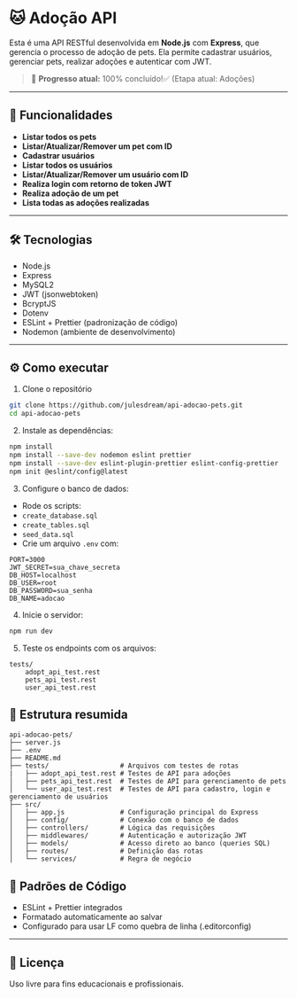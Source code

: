 # 🐱 Adoção API
Esta é uma API RESTful desenvolvida em **Node.js** com **Express**, que gerencia o processo de adoção de pets. Ela permite cadastrar usuários, gerenciar pets, realizar adoções e autenticar com JWT.

> 🎯 **Progresso atual:** 100% concluído!✅ 
> (Etapa atual: Adoções)

---

## 🚀 Funcionalidades

- **Listar todos os pets**
- **Listar/Atualizar/Remover um pet com ID**
- **Cadastrar usuários**
- **Listar todos os usuários**
- **Listar/Atualizar/Remover um usuário com ID**
- **Realiza login com retorno de token JWT**
- **Realiza adoção de um pet**
- **Lista todas as adoções realizadas**

---

## 🛠 Tecnologias
- Node.js
- Express
- MySQL2
- JWT (jsonwebtoken)
- BcryptJS
- Dotenv
- ESLint + Prettier (padronização de código)
- Nodemon (ambiente de desenvolvimento)

---

## ⚙️ Como executar

1. Clone o repositório

```bash
git clone https://github.com/julesdream/api-adocao-pets.git
cd api-adocao-pets
```

2. Instale as dependências:

```bash
npm install
npm install --save-dev nodemon eslint prettier
npm install --save-dev eslint-plugin-prettier eslint-config-prettier
npm init @eslint/config@latest
```

3. Configure o banco de dados:
- Rode os scripts:
- `create_database.sql`
- `create_tables.sql`
- `seed_data.sql`
- Crie um arquivo `.env` com:
```env
PORT=3000
JWT_SECRET=sua_chave_secreta
DB_HOST=localhost
DB_USER=root
DB_PASSWORD=sua_senha
DB_NAME=adocao
```

4. Inicie o servidor:
```bash
npm run dev
```

5. Teste os endpoints com os arquivos:
```
tests/
    adopt_api_test.rest
    pets_api_test.rest
    user_api_test.rest
```

## 📁 Estrutura resumida

```
api-adocao-pets/
├── server.js
├── .env
├── README.md
├── tests/                  # Arquivos com testes de rotas 
|   ├── adopt_api_test.rest # Testes de API para adoções
│   ├── pets_api_test.rest  # Testes de API para gerenciamento de pets
│   └── user_api_test.rest  # Testes de API para cadastro, login e gerenciamento de usuários 
├── src/
│   ├── app.js              # Configuração principal do Express
│   ├── config/             # Conexão com o banco de dados
│   ├── controllers/        # Lógica das requisições
│   ├── middlewares/        # Autenticação e autorização JWT
│   ├── models/             # Acesso direto ao banco (queries SQL)
│   ├── routes/             # Definição das rotas
│   └── services/           # Regra de negócio
```

## 🧹 Padrões de Código
- ESLint + Prettier integrados
- Formatado automaticamente ao salvar
- Configurado para usar LF como quebra de linha (.editorconfig)

---
## 📜 Licença
Uso livre para fins educacionais e profissionais.